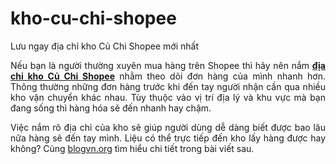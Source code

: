 # kho-cu-chi-shopee
Lưu ngay địa chỉ kho Củ Chi Shopee mới nhất
<p style="text-align: justify;">Nếu bạn là người thường xuyên mua hàng trên Shopee thì hãy nên nắm <a href="https://blogvn.org/dia-chi-kho-cu-chi-shopee.html"><strong>địa chỉ kho Củ Chi Shopee</strong></a> nhằm theo dõi đơn hàng của mình nhanh hơn. Thông thường những đơn hàng trước khi đến tay người nhận cần qua nhiều kho vận chuyển khác nhau. Tùy thuộc vào vị trí địa lý và khu vực mà bạn đang sống thì hàng hóa sẽ đến nhanh hay chậm.</p>
<p style="text-align: justify;">Việc nắm rõ địa chỉ của kho sẽ giúp người dùng dễ dàng biết được bao lâu nữa hàng sẽ đến tay mình. Liệu có thể trực tiếp đến kho lấy hàng được hay không? Cùng <a href="http://blogvn.org" target="_blank" rel="noopener">blogvn.org</a> tìm hiểu chi tiết trong bài viết sau.</p>
